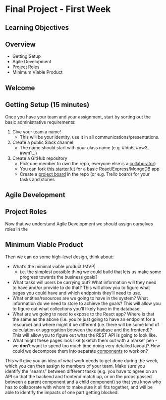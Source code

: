 # Final Project - First Week

## Learning Objectives

## Overview

- Getting Setup
- Agile Development
- Project Roles
- Minimum Viable Product

## Welcome

## Getting Setup (15 minutes)

Once you have your team and your assignment, start by sorting out the basic administrative requirements:

1. Give your team a name!
   - This will be your identity, use it in all communications/presentations.
2. Create a public Slack channel
   - The name should start with your class name (e.g. #ldn6, #nw3, #wm1...)
3. Create a GitHub repository
   - Pick one member to own the repo, everyone else is a [collaborator](https://help.github.com/en/articles/inviting-collaborators-to-a-personal-repository))
   - You can fork [this starter kit](https://github.com/CodeYourFuture/cyf-final-project-starter-kit) for a basic React/Express/MongoDB app
   - Create a [project board](https://help.github.com/en/articles/about-project-boards) in the repo (or e.g. Trello board) for your tasks and stories

## Agile Development

## Project Roles

Now that we understand Agile Development we should assign ourselves roles in the

## Minimum Viable Product

Then we can do some high-level design, think about:

- What’s the minimal viable product (MVP)
  - i.e. the simplest possible thing we could build that lets us make some progress towards the business goals?
- What tasks will users be carrying out? What information will they need to have and/or provide to do that? This will allow you to figure what pages you could have and which endpoints they’ll need to use.
- What entities/resources are we going to have in the system? What information do we need to store to achieve the goals? This will allow you to figure out what collections you’ll likely have in the database.
- What are we going to need to expose to the React app? Where is that the same as the above (i.e. you’re just going to have an endpoint for a resource) and where might it be different (i.e. there will be some kind of calculation or aggregation between the database and the frontend)? This will allow you to figure out what the REST API is going to look like.
- What might these pages look like (sketch them out with a marker pen - we **don’t** want to spend too much time doing very detailed layout)? How could we decompose them into separate [components](https://codeyourfuture.github.io/syllabus-master/react/week-19/lesson.html#what-is-a-component) to work on?

This will give you an idea of what work needs to get done during the week, which you can then assign to members of your team. Make sure you identify the “seams” between different tasks (e.g. you have to agree on an API so that the backend and frontend match up, or on the props passed between a parent component and a child component) so that you know who has to collaborate with whom to make sure it all fits together, and will be able to identify the impacts of one part getting blocked.

